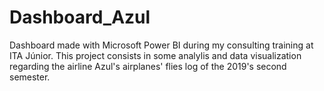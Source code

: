 # Dashboard_Azul
 Dashboard made with Microsoft Power BI during my consulting training at ITA Júnior. This project consists in some analylis and data visualization regarding the airline Azul's airplanes' flies log of the 2019's second semester.
